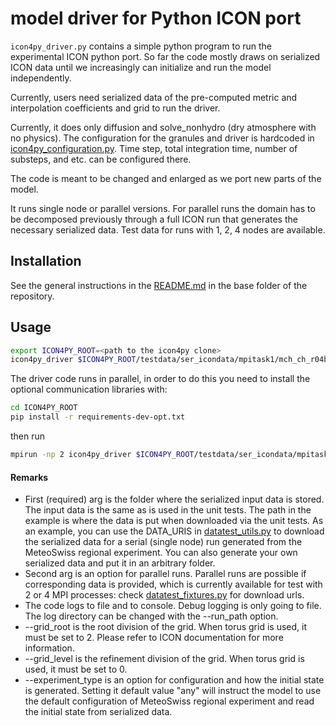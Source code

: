 # model driver for Python ICON port

`icon4py_driver.py` contains a simple python program to run the experimental ICON python port. So far the code mostly draws on serialized ICON data until we increasingly can initialize and run the model independently.

Currently, users need serialized data of the pre-computed metric and interpolation coefficients and grid to run the driver.

Currently, it does only diffusion and solve_nonhydro (dry atmosphere with no physics). The configuration for the granules and driver is hardcoded in [icon4py_configuration.py](src/icon4py/model/driver/icon4py_configuration.py). Time step, total integration time, number of substeps, and etc. can be configured there. 

The code is meant to be changed and enlarged as we port new parts of the model.

It runs single node or parallel versions. For parallel runs the domain has to be decomposed previously through a full ICON run that generates the necessary serialized data. Test data for runs with 1, 2, 4 nodes are available.

## Installation

See the general instructions in the [README.md](../../README.md) in the base folder of the repository.

## Usage

```bash
export ICON4PY_ROOT=<path to the icon4py clone>
icon4py_driver $ICON4PY_ROOT/testdata/ser_icondata/mpitask1/mch_ch_r04b09_dsl/ser_data --run_path=$ICON4PY_ROOT/output
```

The driver code runs in parallel, in order to do this you need to install the optional communication libraries with:

```bash
cd ICON4PY_ROOT
pip install -r requirements-dev-opt.txt

```

then run

```bash
mpirun -np 2 icon4py_driver $ICON4PY_ROOT/testdata/ser_icondata/mpitask2/mch_ch_r04b09_dsl/ser_data --mpi=True --run_path=$ICON4PY_ROOT/output --grid_root=4 --grid_level=9 --experiment_type=any
```

#### Remarks

- First (required) arg is the folder where the serialized input data is stored. The input data is the same as is used in the unit tests. The path in the example is where the data is put when downloaded via the unit tests. As an example, you can use the DATA_URIS in [datatest_utils.py](../common/src/icon4py/model/common/test_utils/datatest_utils.py) to download the serialized data for a serial (single node) run generated from the MeteoSwiss regional experiment. You can also generate your own serialized data and put it in an arbitrary folder.
- Second arg is an option for parallel runs. Parallel runs are possible if corresponding data is provided, which is currently available for test with 2 or 4 MPI processes: check [datatest_fixtures.py](../common/src/icon4py/model/common/test_utils/datatest_fixtures.py) for download urls.
- The code logs to file and to console. Debug logging is only going to file. The log directory can be changed with the --run_path option.
- --grid_root is the root division of the grid. When torus grid is used, it must be set to 2. Please refer to ICON documentation for more information.
- --grid_level is the refinement division of the grid. When torus grid is used, it must be set to 0.
- --experiment_type is an option for configuration and how the initial state is generated. Setting it default value "any" will instruct the model to use the default configuration of MeteoSwiss regional experiment and read the initial state from serialized data.
